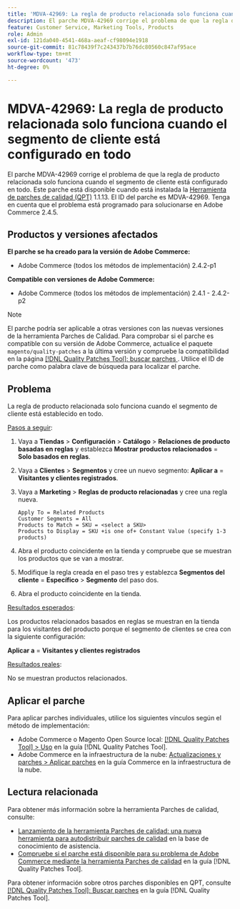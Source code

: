 ```yaml
---
title: 'MDVA-42969: La regla de producto relacionada solo funciona cuando el segmento de cliente está configurado en todo'
description: El parche MDVA-42969 corrige el problema de que la regla de producto relacionada solo funciona cuando el segmento de cliente está configurado en todo. Este parche está disponible cuando está instalada la [Quality Patches Tool (QPT)](https://experienceleague.adobe.com/es/docs/commerce-knowledge-base/kb/announcements/commerce-announcements/magento-quality-patches-released-new-tool-to-self-serve-quality-patches) 1.1.13. El ID del parche es MDVA-42969. Tenga en cuenta que el problema está programado para solucionarse en Adobe Commerce 2.4.5.
feature: Customer Service, Marketing Tools, Products
role: Admin
exl-id: 121da040-4541-468a-aeaf-cf98094e1918
source-git-commit: 81c78439f7c243437b7b76dc80560c847af95ace
workflow-type: tm+mt
source-wordcount: '473'
ht-degree: 0%

---
```


# MDVA-42969: La regla de producto relacionada solo funciona cuando el segmento de cliente está configurado en todo

El parche MDVA-42969 corrige el problema de que la regla de producto relacionada solo funciona cuando el segmento de cliente está configurado en todo. Este parche está disponible cuando está instalada la [Herramienta de parches de calidad (QPT)](https://experienceleague.adobe.com/es/docs/commerce-knowledge-base/kb/announcements/commerce-announcements/magento-quality-patches-released-new-tool-to-self-serve-quality-patches) 1.1.13. El ID del parche es MDVA-42969. Tenga en cuenta que el problema está programado para solucionarse en Adobe Commerce 2.4.5.

## Productos y versiones afectados

**El parche se ha creado para la versión de Adobe Commerce:**

* Adobe Commerce (todos los métodos de implementación) 2.4.2-p1

**Compatible con versiones de Adobe Commerce:**

* Adobe Commerce (todos los métodos de implementación) 2.4.1 - 2.4.2-p2

>[!NOTE]
>
>El parche podría ser aplicable a otras versiones con las nuevas versiones de la herramienta Parches de Calidad. Para comprobar si el parche es compatible con su versión de Adobe Commerce, actualice el paquete `magento/quality-patches` a la última versión y compruebe la compatibilidad en la página [[!DNL Quality Patches Tool]: buscar parches ](https://experienceleague.adobe.com/es/docs/commerce-knowledge-base/kb/announcements/commerce-announcements/magento-quality-patches-released-new-tool-to-self-serve-quality-patches). Utilice el ID de parche como palabra clave de búsqueda para localizar el parche.

## Problema

La regla de producto relacionada solo funciona cuando el segmento de cliente está establecido en todo.

<u>Pasos a seguir</u>:

1. Vaya a **Tiendas** > **Configuración** > **Catálogo** > **Relaciones de producto basadas en reglas** y establezca **Mostrar productos relacionados** = **Solo basados en reglas**.
1. Vaya a **Clientes** > **Segmentos** y cree un nuevo segmento: **Aplicar a** = **Visitantes y clientes registrados**.
1. Vaya a **Marketing** > **Reglas de producto relacionadas** y cree una regla nueva.

   ```code block
   Apply To = Related Products
   Customer Segments = All
   Products to Match = SKU = <select a SKU>
   Products to Display = SKU +is one of+ Constant Value (specify 1-3 products)
   ```

1. Abra el producto coincidente en la tienda y compruebe que se muestran los productos que se van a mostrar.
1. Modifique la regla creada en el paso tres y establezca **Segmentos del cliente** = **Específico** > **Segmento** del paso dos.
1. Abra el producto coincidente en la tienda.

<u>Resultados esperados</u>:

Los productos relacionados basados en reglas se muestran en la tienda para los visitantes del producto porque el segmento de clientes se crea con la siguiente configuración:

**Aplicar a** = **Visitantes y clientes registrados**

<u>Resultados reales</u>:

No se muestran productos relacionados.

## Aplicar el parche

Para aplicar parches individuales, utilice los siguientes vínculos según el método de implementación:

* Adobe Commerce o Magento Open Source local: [[!DNL Quality Patches Tool] > Uso](/help/tools/quality-patches-tool/usage.md) en la guía [!DNL Quality Patches Tool].
* Adobe Commerce en la infraestructura de la nube: [Actualizaciones y parches > Aplicar parches](https://experienceleague.adobe.com/docs/commerce-cloud-service/user-guide/develop/upgrade/apply-patches.html?lang=es) en la guía Commerce en la infraestructura de la nube.

## Lectura relacionada

Para obtener más información sobre la herramienta Parches de calidad, consulte:

* [Lanzamiento de la herramienta Parches de calidad: una nueva herramienta para autodistribuir parches de calidad](https://experienceleague.adobe.com/es/docs/commerce-knowledge-base/kb/announcements/commerce-announcements/magento-quality-patches-released-new-tool-to-self-serve-quality-patches) en la base de conocimiento de asistencia.
* [Compruebe si el parche está disponible para su problema de Adobe Commerce mediante la herramienta Parches de calidad](/help/tools/quality-patches-tool/patches-available-in-qpt/check-patch-for-magento-issue-with-magento-quality-patches.md) en la guía [!DNL Quality Patches Tool].

Para obtener información sobre otros parches disponibles en QPT, consulte [[!DNL Quality Patches Tool]: Buscar parches](https://experienceleague.adobe.com/tools/commerce-quality-patches/index.html?lang=es) en la guía [!DNL Quality Patches Tool].
